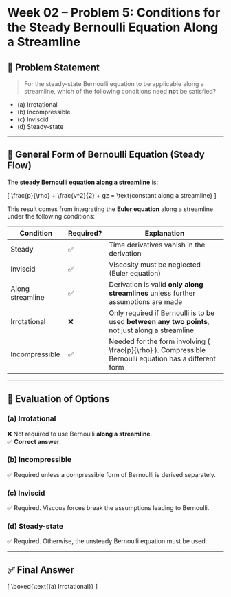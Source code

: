 
# Week 02 – Problem 5: Conditions for the Steady Bernoulli Equation Along a Streamline

## 🧮 Problem Statement

> For the steady-state Bernoulli equation to be applicable along a streamline, which of the following conditions need **not** be satisfied?

- (a) Irrotational  
- (b) Incompressible  
- (c) Inviscid  
- (d) Steady-state  

---

## 🧠 General Form of Bernoulli Equation (Steady Flow)

The **steady Bernoulli equation along a streamline** is:

\[
\frac{p}{\rho} + \frac{v^2}{2} + gz = \text{constant along a streamline}
\]

This result comes from integrating the **Euler equation** along a streamline under the following conditions:

| Condition       | Required? | Explanation |
|----------------|-----------|-------------|
| Steady         | ✅        | Time derivatives vanish in the derivation |
| Inviscid       | ✅        | Viscosity must be neglected (Euler equation) |
| Along streamline | ✅      | Derivation is valid **only along streamlines** unless further assumptions are made |
| Irrotational   | ❌        | Only required if Bernoulli is to be used **between any two points**, not just along a streamline |
| Incompressible | ✅        | Needed for the form involving \( \frac{p}{\rho} \). Compressible Bernoulli equation has a different form |

---

## 🧪 Evaluation of Options

### (a) Irrotational  
❌ Not required to use Bernoulli **along a streamline**.  
✅ **Correct answer**.

### (b) Incompressible  
✅ Required unless a compressible form of Bernoulli is derived separately.

### (c) Inviscid  
✅ Required. Viscous forces break the assumptions leading to Bernoulli.

### (d) Steady-state  
✅ Required. Otherwise, the unsteady Bernoulli equation must be used.

---

## ✅ Final Answer

\[
\boxed{\text{(a) Irrotational}}
\]
